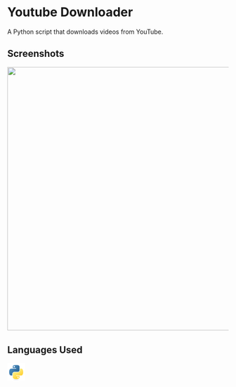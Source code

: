 <h1>Youtube Downloader</h1>
A Python script that downloads videos from YouTube.

<h2>Screenshots</h2>
<img src="https://user-images.githubusercontent.com/8888564/218577724-c0a79226-2cbe-4201-8fd0-6981d6730582.JPG" width="800" height="600"><a>

<h2>Languages Used</h2>
<a href="https://www.python.org" target="_blank" rel="noreferrer"> <img src="https://raw.githubusercontent.com/devicons/devicon/master/icons/python/python-original.svg" alt="python" width="40" height="40"/> </a>
